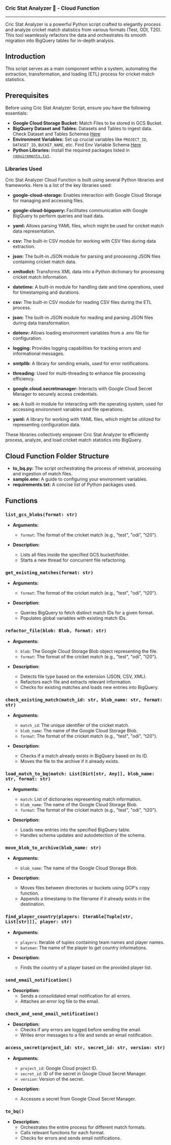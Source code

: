 # <h3 align="left"> Cric Stat Analyzer 🏏 - Cloud Function</h3>

<hr>

Cric Stat Analyzer is a powerful Python script crafted to elegantly process and analyze cricket match statistics from various formats (Test, ODI, T20). This tool seamlessly refactors the data and orchestrates its smooth migration into BigQuery tables for in-depth analysis.

## Introduction

This script serves as a main component within a system, automating the extraction, transformation, and loading (ETL) process for cricket match statistics.

## Prerequisites

Before using Cric Stat Analyzer Script, ensure you have the following essentials:

- **Google Cloud Storage Bucket:** Match Files to be stored in GCS Bucket.
- **BigQuery Dataset and Tables:** Datasets and Tables to ingest data. Check Dataset and Tables Schemea [Here](../schema/dataset_schema.md)
- **Environment Variables:** Set up crucial variables like `PROJECT_ID`, `DATASET_ID`, `BUCKET_NAME`, etc. Find Env Variable Schema [Here](./sample_env.txt)
- **Python Libraries:** Install the required packages listed in [`requirements.txt`](./requirements.txt).

### Libraries Used

Cric Stat Analyzer Cloud Function is built using several Python libraries and frameworks. Here is a list of the key libraries used:

- **google-cloud-storage:** Enables interaction with Google Cloud Storage for managing and accessing files.

- **google-cloud-bigquery:** Facilitates communication with Google BigQuery to perform queries and load data.

- **yaml:** Allows parsing YAML files, which might be used for cricket match data representation.

- **csv:** The built-in CSV module for working with CSV files during data extraction.

- **json:** The built-in JSON module for parsing and processing JSON files containing cricket match data.

- **xmltodict:** Transforms XML data into a Python dictionary for processing cricket match information.

- **datetime:** A built-in module for handling date and time operations, used for timestamping and durations.

- **csv:** The built-in CSV module for reading CSV files during the ETL process.

- **json:** The built-in JSON module for reading and parsing JSON files during data transformation.

- **dotenv:** Allows loading environment variables from a .env file for configuration.

- **logging:** Provides logging capabilities for tracking errors and informational messages.

- **smtplib:** A library for sending emails, used for error notifications.

- **threading:** Used for multi-threading to enhance file processing efficiency.

- **google.cloud.secretmanager:** Interacts with Google Cloud Secret Manager to securely access credentials.

- **os:** A built-in module for interacting with the operating system, used for accessing environment variables and file operations.

- **yaml:** A library for working with YAML files, which might be utilized for representing configuration data.

These libraries collectively empower Cric Stat Analyzer to efficiently process, analyze, and load cricket match statistics into BigQuery.

## Cloud Function Folder Structure

- **to_bq.py:** The script orchestrating the process of retreival, processing and ingestion of match files.
- **sample.env:** A guide to configuring your environment variables.
- **requirements.txt:** A concise list of Python packages used.

## Functions

### `list_gcs_blobs(format: str)`

- **Arguments:**

  - `format`: The format of the cricket match (e.g., "test", "odi", "t20").

- **Description:**
  - Lists all files inside the specified GCS bucket/folder.
  - Starts a new thread for concurrent file refactoring.

### `get_existing_matches(format: str)`

- **Arguments:**

  - `format`: The format of the cricket match (e.g., "test", "odi", "t20").

- **Description:**
  - Queries BigQuery to fetch distinct match IDs for a given format.
  - Populates global variables with existing match IDs.

### `refactor_file(blob: Blob, format: str)`

- **Arguments:**

  - `blob`: The Google Cloud Storage Blob object representing the file.
  - `format`: The format of the cricket match (e.g., "test", "odi", "t20").

- **Description:**
  - Detects file type based on the extension (JSON, CSV, XML).
  - Refactors each file and extracts relevant information.
  - Checks for existing matches and loads new entries into BigQuery.

### `check_existing_match(match_id: str, blob_name: str, format: str)`

- **Arguments:**

  - `match_id`: The unique identifier of the cricket match.
  - `blob_name`: The name of the Google Cloud Storage Blob.
  - `format`: The format of the cricket match (e.g., "test", "odi", "t20").

- **Description:**
  - Checks if a match already exists in BigQuery based on its ID.
  - Moves the file to the archive if it already exists.

### `load_match_to_bq(match: List[Dict[str, Any]], blob_name: str, format: str)`

- **Arguments:**

  - `match`: List of dictionaries representing match information.
  - `blob_name`: The name of the Google Cloud Storage Blob.
  - `format`: The format of the cricket match (e.g., "test", "odi", "t20").

- **Description:**
  - Loads new entries into the specified BigQuery table.
  - Handles schema updates and autodetection of the schema.

### `move_blob_to_archive(blob_name: str)`

- **Arguments:**

  - `blob_name`: The name of the Google Cloud Storage Blob.

- **Description:**
  - Moves files between directories or buckets using GCP's copy function.
  - Appends a timestamp to the filename if it already exists in the destination.

### `find_player_country(players: Iterable[Tuple[str, List[str]]], player: str)`

- **Arguments:**

  - `players`: Iterable of tuples containing team names and player names.
  - `batsman`: The name of the player to get country informations.

- **Description:**
  - Finds the country of a player based on the provided player list.

### `send_email_notification()`

- **Description:**
  - Sends a consolidated email notification for all errors.
  - Attaches an error log file to the email.

### `check_and_send_email_notification()`

- **Description:**
  - Checks if any errors are logged before sending the email.
  - Writes error messages to a file and sends an email notification.

### `access_secret(project_id: str, secret_id: str, version: str)`

- **Arguments:**

  - `project_id`: Google Cloud project ID.
  - `secret_id`: ID of the secret in Google Cloud Secret Manager.
  - `version`: Version of the secret.

- **Description:**
  - Accesses a secret from Google Cloud Secret Manager.

### `to_bq()`

- **Description:**
  - Orchestrates the entire process for different match formats.
  - Calls relevant functions for each format.
  - Checks for errors and sends email notifications.
